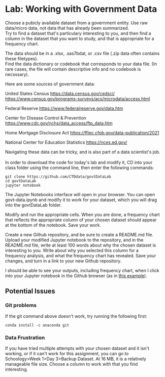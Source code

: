 <h1>Lab: Working with Government Data</h1>

Choose a pubicly available dataset from a government entity. Use raw data/micro data, not data that has already been summarized.<br>
Try to find a dataset that's particulary interesting to you, and then find a column in the dataset that you want to study, and that is appropriate for a frequency chart. <br>

The data should be in a .xlsx, .sas7bdat, or .csv file (.zip data often contains these filetypes). <br>
Find the data dictionary or codebook that corresponds to your data file. (In rare cases, the file will contain descriptive info and no codebook is necsssary). <br>

Here are some sources of government data:

United States Census
https://data.census.gov/cedsci/
https://www.census.gov/programs-surveys/acs/microdata/access.html

Federal Reserve
https://www.federalreserve.gov/data.htm

Center for Disease Control & Prevention
https://www.cdc.gov/nchs/data_access/ftp_data.htm

Home Mortgage Disclosure Act
https://ffiec.cfpb.gov/data-publication/2021

National Center for Education Statistics
https://nces.ed.gov/


Navigating these data can be tricky, and is also part of a data scientist's job. <br><br>
In order to download the code for today's lab and modify it, CD into your class folder using the command line, then enter the following commands:

```
git clone https://github.com/CTDdata/govtDataLab
cd govtDataLab
jupyter notebook
```

The Jupyter Notebooks interface will open in your browser. You can open govt-data.ipynb and modify it to work for your dataset, which you will drag into the govtDataLab folder.

Modify and run the appropriate cells. When you are done, a frequency chart that reflects the appropriate column of your chosen dataset should appear at the bottom of the notebook. Save your work.

Create a new Github repository, and be sure to create a README.md file. Upload your modified Jupyter notebook to the repository, and in the README.md file, write at least 100 words about why the chosen dataset is interesting to you. Write about why you selected this column for a frequency analysis, and what the frequency chart has revealed. Save your changes, and turn in a link to your new Github repository. 

I should be able to see your outputs, including frequency chart, when I click into your Jupyter notebook in the Github browser (as in <a href = 'https://github.com/CTDdata/govtDataLab/blob/aces-output/govt-data.ipynb'>this example</a>). 

<h2>Potential Issues</h2>
<h3>Git problems</h3>
If the git command above doesn't work, try running the following first:

```
conda install -c anaconda git
```
<h3>Data Frustration</h3>
If you have tried multiple attempts with your chosen dataset and it isn't working, or if it can't work for this assignment, you can go to Schoology>Week 1>Day 3>Backup Dataset. At 16 MB, it is a relatively manageable file size. Choose a column to work with that you find interesting. 





